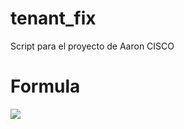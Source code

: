 # tenant_fix
Script para el proyecto de Aaron CISCO

# Formula
<img src="https://render.githubusercontent.com/render/math?math=\sum_{n=0}^x = (\frac{1}{2})(x)(x+1)">

